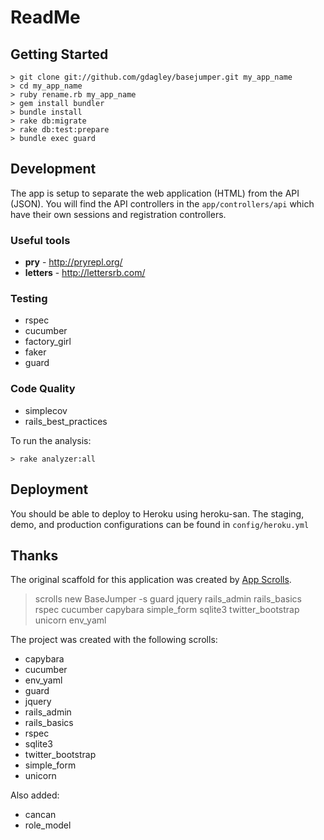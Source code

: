 # ReadMe

## Getting Started

    > git clone git://github.com/gdagley/basejumper.git my_app_name
    > cd my_app_name
    > ruby rename.rb my_app_name
    > gem install bundler
    > bundle install
    > rake db:migrate
    > rake db:test:prepare
    > bundle exec guard

## Development

The app is setup to separate the web application (HTML) from the API (JSON).  You will find the API controllers in the `app/controllers/api` which have their own sessions and registration controllers.

### Useful tools

* **pry** - <http://pryrepl.org/>
* **letters** - <http://lettersrb.com/>

### Testing

* rspec
* cucumber
* factory_girl
* faker
* guard

### Code Quality

* simplecov
* rails_best_practices

To run the analysis:

    > rake analyzer:all

## Deployment

You should be able to deploy to Heroku using heroku-san.  The staging, demo, and production configurations can be found in `config/heroku.yml`

## Thanks

The original scaffold for this application was created by [App Scrolls](http://appscrolls.org).

> scrolls new BaseJumper -s guard jquery rails_admin rails_basics rspec cucumber capybara simple_form sqlite3 twitter_bootstrap unicorn env_yaml

The project was created with the following scrolls:

* capybara
* cucumber
* env_yaml
* guard
* jquery
* rails_admin
* rails_basics
* rspec
* sqlite3
* twitter_bootstrap
* simple_form
* unicorn

Also added:

* cancan
* role_model
